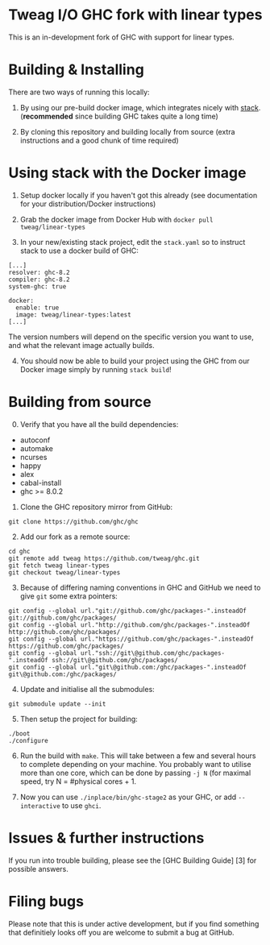Tweag I/O GHC fork with linear types
============================

This is an in-development fork of GHC with support for linear types.


Building & Installing
=====================

There are two ways of running this locally:

1. By using our pre-build docker image, which integrates nicely with [stack](https://www.haskellstack.org/). (**recommended** since building GHC takes quite a long time)

2. By cloning this repository and building locally from source (extra instructions and a good chunk of time required)


Using stack with the Docker image 
============

1. Setup docker locally if you haven't got this already (see documentation for your distribution/Docker instructions)

2. Grab the docker image from Docker Hub with `docker pull tweag/linear-types`

3. In your new/existing stack project, edit the `stack.yaml` so to instruct stack to use a docker build of GHC:

```
[...]
resolver: ghc-8.2
compiler: ghc-8.2
system-ghc: true

docker:
  enable: true
  image: tweag/linear-types:latest
[...]
```

The version numbers will depend on the specific version you want to use, and what the relevant image actually builds.

4. You should now be able to build your project using the GHC from our Docker image simply by running `stack build`!


Building from source
=======================

0. Verify that you have all the build dependencies:
  * autoconf
  * automake
  * ncurses
  * happy
  * alex
  * cabal-install
  * ghc >= 8.0.2 

1. Clone the GHC repository mirror from GitHub: 

  ```
  git clone https://github.com/ghc/ghc
  ```

2. Add our fork as a remote source:

  ```
  cd ghc
  git remote add tweag https://github.com/tweag/ghc.git
  git fetch tweag linear-types
  git checkout tweag/linear-types
  ```

3. Because of differing naming conventions in GHC and GitHub we need to give `git` some extra pointers:

  ```
  git config --global url."git://github.com/ghc/packages-".insteadOf     git://github.com/ghc/packages/
git config --global url."http://github.com/ghc/packages-".insteadOf    http://github.com/ghc/packages/
git config --global url."https://github.com/ghc/packages-".insteadOf   https://github.com/ghc/packages/
git config --global url."ssh://git\@github.com/ghc/packages-".insteadOf ssh://git\@github.com/ghc/packages/
git config --global url."git\@github.com:/ghc/packages-".insteadOf      git\@github.com:/ghc/packages/
  ```

4. Update and initialise all the submodules:

  ```
  git submodule update --init
  ```

5. Then setup the project for building:

  ```
  ./boot
  ./configure
  ```

6. Run the build with `make`. This will take between a few and several hours to complete depending on your machine. You probably want to utilise more than one core, which can be done by passing `-j N` (for maximal speed, try N = #physical cores + 1.

7. Now you can use `./inplace/bin/ghc-stage2` as your GHC, or add `--interactive` to use `ghci`.


Issues & further instructions
=====================

If you run into trouble building, please see the [GHC Building Guide] [3] for possible answers.


Filing bugs
===========

Please note that this is under active development, but if you find something that definitiely looks off you are welcome to submit a bug at GitHub.
